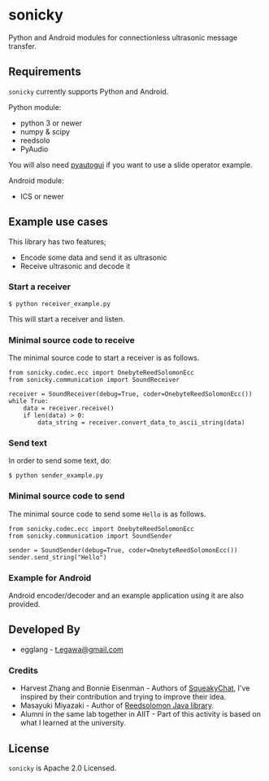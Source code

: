 # sonicky
Python and Android modules for connectionless ultrasonic message transfer.

## Requirements

`sonicky` currently supports Python and Android.

Python module:

* python 3 or newer
* numpy & scipy
* reedsolo
* PyAudio

You will also need [pyautogui][1] if you want to use a slide operator example.

Android module:

* ICS or newer

## Example use cases

This library has two features;
* Encode some data and send it as ultrasonic
* Receive ultrasonic and decode it

### Start a receiver

```
$ python receiver_example.py
```

This will start a receiver and listen.


### Minimal source code to receive

The minimal source code to start a receiver is as follows.

```
from sonicky.codec.ecc import OnebyteReedSolomonEcc
from sonicky.communication import SoundReceiver

receiver = SoundReceiver(debug=True, coder=OnebyteReedSolomonEcc())
while True:
    data = receiver.receive()
    if len(data) > 0:
        data_string = receiver.convert_data_to_ascii_string(data)
```

### Send text

In order to send some text, do:

```
$ python sender_example.py
```

### Minimal source code to send

The minimal source code to send some `Hello` is as follows.

```
from sonicky.codec.ecc import OnebyteReedSolomonEcc
from sonicky.communication import SoundSender

sender = SoundSender(debug=True, coder=OnebyteReedSolomonEcc())
sender.send_string("Hello")
```

### Example for Android 

Android encoder/decoder and an example application using it are also provided.

## Developed By

* egglang - <t.egawa@gmail.com>

### Credits

 * Harvest Zhang and Bonnie Eisenman - Authors of [SqueakyChat][2], I've inspired by their contribution and trying to improve their idea.
 * Masayuki Miyazaki - Author of [Reedsolomon Java library][3].
 * Alumni in the same lab together in AIIT - Part of this activity is based on what I learned at the university.

## License

`sonicky` is Apache 2.0 Licensed. 

[1]: https://github.com/asweigart/pyautogui
[2]: https://github.com/bonniee/ultrasonic/
[3]: http://sourceforge.jp/projects/reedsolomon/

